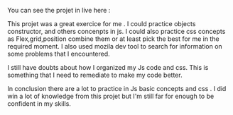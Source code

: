 You can see the projet in live here : 

This projet was a great exercice for me . I could practice objects constructor, and others concenpts in js. I could also practice css concepts as Flex,grid,position combine them or at least pick the best for me in the required moment. I also used mozila dev tool to search for information on some problems that I encountered.

I still have doubts about how I organized my Js code and css. This is something that I need to remediate to make my code better. 

In conclusion there are a lot to practice in Js basic concepts and css . I did win a lot of knowledge from this projet but I'm still far for enough to be confident in my skills. 
